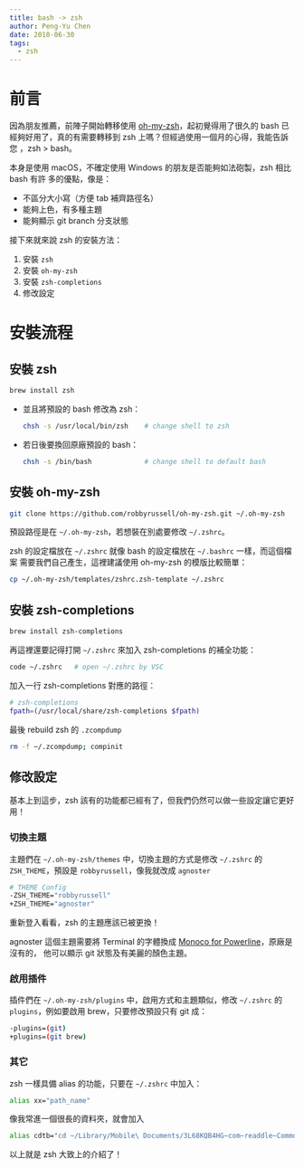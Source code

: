 ```yaml
---
title: bash -> zsh
author: Peng-Yu Chen
date: 2018-06-30
tags:
  - zsh
---
```


# 前言

因為朋友推薦，前陣子開始轉移使用
[oh-my-zsh](https://github.com/robbyrussell/oh-my-zsh)，起初覺得用了很久的 bash
已經夠好用了，真的有需要轉移到 zsh 上嗎？但經過使用一個月的心得，我能告訴您
，zsh > bash。

本身是使用 macOS，不確定使用 Windows 的朋友是否能夠如法砲製，zsh 相比 bash 有許
多的優點，像是：

- 不區分大小寫（方便 tab 補齊路徑名）
- 能夠上色，有多種主題
- 能夠顯示 git branch 分支狀態

接下來就來說 zsh 的安裝方法：

1. 安裝 `zsh`
1. 安裝 `oh-my-zsh`
1. 安裝 `zsh-completions`
1. 修改設定

# 安裝流程

## 安裝 zsh

```bash
brew install zsh
```

- 並且將預設的 bash 修改為 zsh：

  ```bash
  chsh -s /usr/local/bin/zsh    # change shell to zsh
  ```

- 若日後要換回原廠預設的 bash：

  ```bash
  chsh -s /bin/bash             # change shell to default bash
  ```

## 安裝 oh-my-zsh

```bash
git clone https://github.com/robbyrussell/oh-my-zsh.git ~/.oh-my-zsh
```

預設路徑是在 `~/.oh-my-zsh`，若想裝在別處要修改 `~/.zshrc`。

zsh 的設定檔放在 `~/.zshrc` 就像 bash 的設定檔放在 `~/.bashrc` 一樣，而這個檔案
需要我們自己產生，這裡建議使用 oh-my-zsh 的模版比較簡單：

```bash
cp ~/.oh-my-zsh/templates/zshrc.zsh-template ~/.zshrc
```

## 安裝 zsh-completions

```bash
brew install zsh-completions
```

再這裡還要記得打開 `~/.zshrc` 來加入 zsh-completions 的補全功能：

```bash
code ~/.zshrc   # open ~/.zshrc by VSC
```

加入一行 zsh-completions 對應的路徑：

```bash
# zsh-completions
fpath=(/usr/local/share/zsh-completions $fpath)
```

最後 rebuild zsh 的 `.zcompdump`

```bash
rm -f ~/.zcompdump; compinit
```

## 修改設定

基本上到這步，zsh 該有的功能都已經有了，但我們仍然可以做一些設定讓它更好用！

### 切換主題

主題們在 `~/.oh-my-zsh/themes` 中，切換主題的方式是修改 `~/.zshrc` 的
`ZSH_THEME`，預設是 `robbyrussell`，像我就改成 `agnoster`

```bash
# THEME Config
-ZSH_THEME="robbyrussell"
+ZSH_THEME="agnoster"
```

重新登入看看，zsh 的主題應該已被更換！

agnoster 這個主題需要將 Terminal 的字體換成
[Monoco for Powerline](https://gist.github.com/baopham/1838072)，原廠是沒有的，
他可以顯示 git 狀態及有美麗的顏色主題。

### 啟用插件

插件們在 `~/.oh-my-zsh/plugins` 中，啟用方式和主題類似，修改 `~/.zshrc` 的
`plugins`，例如要啟用 brew，只要修改預設只有 git 成：

```bash
-plugins=(git)
+plugins=(git brew)
```

### 其它

zsh 一樣具備 alias 的功能，只要在 `~/.zshrc` 中加入：

```bash
alias xx="path_name"
```

像我常進一個很長的資料夾，就會加入

```bash
alias cdtb="cd ~/Library/Mobile\ Documents/3L68KQB4HG~com~readdle~CommonDocuments/Documents/textbook"
```

以上就是 zsh 大致上的介紹了！
